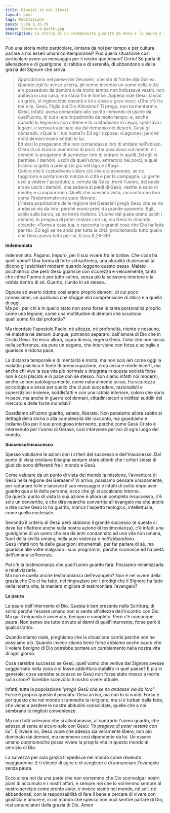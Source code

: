 ```yaml
---
title: Riuniti in noi stessi
layout: post
tags: Meditazione
passo: Luca 8,26-39
image: tessera-a-posto.jpg
description: La storia di un indemoniato guarito da Gesù e la paura e il rifiuto della gente della regione, ci fanno pensare alle nostre scissioni interiori e alla paura del cambiamento, anche se positivo. 
---
```


Può una storia molto particolare, lontana da noi per tempo e per cultura parlare a noi esseri umani contemporanei? Può quella situazione così particolare avere un messaggio per il nostro quotidiano? Certo! Se parla di alienazione e di guarigione, di rabbia e di serenità, di abbandono e della grazia del Signore che arriva.

> Approdarono nel paese dei Gerasèni, che sta di fronte alla Galilea.
Quando egli fu sceso a terra, gli venne incontro un uomo della città: era posseduto da demòni e da molto tempo non indossava vestiti, non abitava in una casa, ma stava fra le tombe.
Appena vide Gesù, lanciò un grido, si inginocchiò davanti a lui e disse a gran voce: «Che c'è fra me e te, Gesù, Figlio del Dio Altissimo? Ti prego, non tormentarmi».  
Gesù, infatti, aveva comandato allo spirito immondo di uscire da quell'uomo, di cui si era impadronito da molto tempo; e, anche quando lo legavano con catene e lo custodivano in ceppi, spezzava i legami, e veniva trascinato via dal demonio nei deserti.
Gesù gli domandò: «Qual è il tuo nome?» Ed egli rispose: «Legione»; perché molti demòni erano entrati in lui.  
Ed essi lo pregavano che non comandasse loro di andare nell'abisso.
C'era là un branco numeroso di porci che pascolava sul monte; e i demòni lo pregarono di permetter loro di entrare in quelli. Ed egli lo permise.
I demòni, usciti da quell'uomo, entrarono nei porci; e quel branco si gettò a precipizio giù nel lago e affogò.  
Coloro che li custodivano videro ciò che era avvenuto, se ne fuggirono e portarono la notizia in città e per la campagna.
La gente uscì a vedere l'accaduto; e, venuta da Gesù, trovò l'uomo, dal quale erano usciti i demòni, che sedeva ai piedi di Gesù, vestito e sano di mente; e si impaurirono.
Quelli che avevano visto, raccontarono loro come l'indemoniato era stato liberato.  
L'intera popolazione della regione dei Gerasèni pregò Gesù che se ne andasse via da loro; perché erano presi da grande spavento. Egli, salito sulla barca, se ne tornò indietro.
L'uomo dal quale erano usciti i demòni, lo pregava di poter restare con lui, ma Gesù lo rimandò, dicendo:
«Torna a casa tua, e racconta le grandi cose che Dio ha fatte per te». Ed egli se ne andò per tutta la città, proclamando tutto quello che Gesù aveva fatto per lui. (Luca 8,26-39)

**Indemoniato**

Indemoniato. Pagano. Impuro, per il suo vivere fra le tombe.  Che cosa ha quell'uomo? Una forma di forte schizofrenia, una pluralità di personalità dicono gli psichiatri moderni quando leggono questo passo.
Malato psichiatrico che però Gesù guarisce con sicurezza e velocemente, tanto che infine l'uomo è per tutto calmo, senza più la scissione interiore e la rabbia dentro di sé. Guarito, riunito in sé stesso...

Oppure ad averlo ridotto così erano proprio demoni, di cui poco conosciamo, un qualcosa che sfugge alla comprensione di allora e a quella di oggi.   
Ma poi, per chi è in quello stato non sono forse le tante personalità proprio come una legione, come una moltitudine di demoni che scuotono quell'uomo fin dal profondo?

Ma ricordate l'apostolo Paolo: né altezze, né profondità, niente e nessuno, né malattia né demoni dunque, potranno separarci dall'amore di Dio che in Cristo Gesù. Ed ecco allora, sopra di essi, ergersi Gesù. Colui che non lascia nella sofferenza, sia pure un pagano, che interviene con forza e scioglie e guarisce e ridona pace.

La distanza temporale e di mentalità è molta, ma non solo ieri come oggi la malattia psichica è fonte di preoccupazione, crea ansia e rende incerti, ma anche chi vive la sua vita più normale e integrata in questa società forse non è così placido e in pace con sé stesso. Non siamo infatti noi moderni, anche se non patologicamente, come naturalmente scissi, fra sicurezza psicologica e ansia per quello che ci può succedere, razionalisti e superstiziosi insieme, soddisfatti e con una rabbia interiore, coloro che sono in pace, ma anche in guerra col domani, cittadini sicuri e indifesi sudditi del mercato e delle forze mondiali?

Guardiamo all'uomo guarito, sanato, liberato. Non pensiamo allora subito ai dettagli della storia o alla complessità del racconto, ma guardiamo e lodiamo Dio per il suo prodigioso intervento, perché come Gesù Cristo è intervenuto per l'uomo di Gerasa, così interviene per noi di ogni luogo del mondo.

**Successo/insuccesso**

Spesso valutiamo le azioni con i criteri del successo e dell'insuccesso. Dal punto di vista cristiano bisogna sempre stare attenti che i criteri stessi di giudizio sono differenti fra il mondo e Gesù.

Come valutare da un punto di vista del mondo la missione, l'avventura di Gesù nella regione dei Geraseni? Vi arriva, possiamo pensare umanamente, per radunare folle e lanciare il suo messaggio e infatti di solito dopo aver guarito qua e là delle persone, ecco che gli si accalcano intorno.  
Da questo punto di vista la sua azione è allora un completo insuccesso, c'è solo un convertito, e che dire neanche convertito all'evangelo ma che andrà a dire come Gesù lo ha guarito, manca l'aspetto teologico, intellettuale, come quello ecclesiale.

Secondo il criterio di Gesù però abbiamo il grande successo (e questo ci deve far riflettere anche sulla nostra azione di testimonianza), c'è infatti una guarigione di un uomo che era da anni condannato ad una vita non umana, fuori della civiltà umana, nella auto violenza e nell'abbandono.   
Gesù infatti non fa delle guarigioni strumentali, per far parlare di sé, ma guarisce alle volte malgrado i suoi programmi, perché riconosce ed ha pietà dell'umana sofferenza.

Poi c'è la testimonianza che quell'uomo guarito farà. Possiamo minimizzarla e relativizzarla.  
Ma non è quella anche testimonianza dell'evangelo? Non è nel vivere della grazia che Dio ci ha fatto, nel ringraziare per i prodigi che il Signore ha fatto nella nostra vita, la maniera migliore di testimoniare l'evangelo?

**La paura**

La paura dell'intervento di Dio. Questa è ben presente nella Scrittura, di solito perché l'essere umano non si sente all'altezza dell'incontro con Dio. Ma qui il miracolo è avvenuto, benigno e completo. Però c'è comunque paura. Non penso sia tutto dovuto ai danni di quell'intervento, forse però è qualcos'altro.

Quando stiamo male, preghiamo che la situazione cambi perché non ne possiamo più. Quando invece stiamo bene forse abbiamo anche paura che il volere *benigno* di Dio potrebbe portare un cambiamento nella nostra vita di ogni giorno.

Cosa sarebbe successo se Gesù, quell'uomo che veniva dal Signore avesse soggiornato nella zona o si fosse addirittura stabilito in quel paese? E più in generale: cosa sarebbe successo se Gesù non fosse stato messo a morte sulla croce? Sarebbe sconvolto il nostro vivere attuale.

Infatti, tutta la popolazione *"pregò Gesù che se ne andasse via da loro"*. Forse è proprio questo il peccato: Gesù arriva, ma non lo si vuole. Forse è per questo che nel mondo si ammette la religione, ma si è turbati dalla fede, che viene a perdere le nostre abitudini consolidate, quelle che a noi sembrano le migliori convenienze.

Ma non tutti volevano che si allontanasse, al contrario l'uomo guarito, che adesso si sente al sicuro solo con Gesù: *"lo pregava di poter restare con lui"*. E invece no, Gesù vuole che adesso sia veramente libero, non più dominato dai demoni, ma nemmeno così dipendente da lui. Un essere umano *autonomo*che possa vivere la propria vita in questo mondo al servizio di Dio.

La salvezza per sola grazia ti spedisce nel mondo come divenuto maggiorenne. E ti chiede di agire e di scegliere e di annunciare l'evangelo senza paura.

Ecco allora noi da una parte che non vorremmo che Dio sconvolga i nostri piani di accumulo e i nostri affari, e sempre noi che lo vorremmo sempre al nostro servizio come pronto aiuto, e invece siamo nel mondo, né soli, né abbandonati, con la responsabilità di fare il bene e cercare di vivere con giustizia e amore e, in un mondo che spesso non vuol sentire parlare di Dio, resi annunciatori della grazia di Dio. Amen
